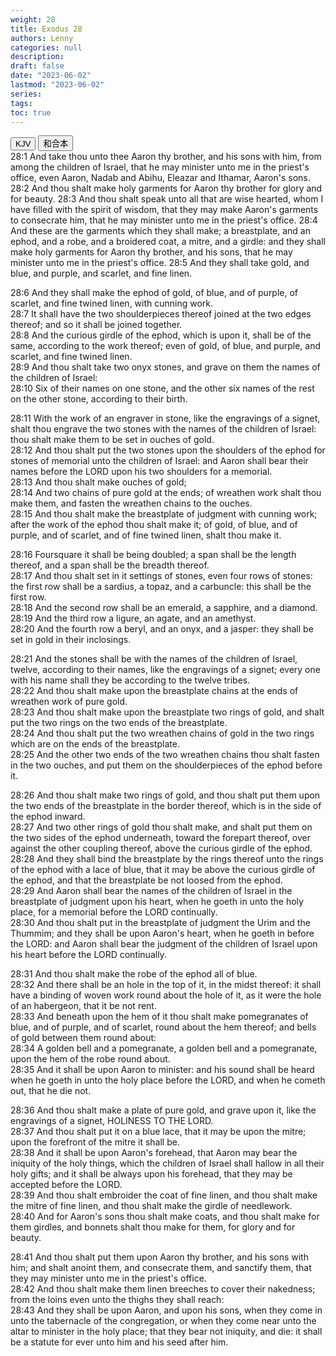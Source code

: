 ```yaml
---
weight: 28
title: Exodus 28
authors: Lenny
categories: null
description: 
draft: false
date: "2023-06-02"
lastmod: "2023-06-02"
series: 
tags: 
toc: true
---
```


<!--more-->

<!-- Tab links -->
<div class="tab">
  <button class="tablinks active" onclick="tablabel(event, 'english')">KJV</button>
  <button class="tablinks" onclick="tablabel(event, 'chinese')">和合本</button>
  
</div>

<!-- Tab content -->
<div id="english" class="tabcontent" style="display:block">
28:1 And take thou unto thee Aaron thy brother, and his sons with him, from among the children of Israel, that he may minister unto me in the priest's office, even Aaron, Nadab and Abihu, Eleazar and Ithamar, Aaron's sons.  
28:2 And thou shalt make holy garments for Aaron thy brother for glory and for beauty.  
28:3 And thou shalt speak unto all that are wise hearted, whom I have filled with the spirit of wisdom, that they may make Aaron's garments to consecrate him, that he may minister unto me in the priest's office.  
28:4 And these are the garments which they shall make; a breastplate, and an ephod, and a robe, and a broidered coat, a mitre, and a girdle: and they shall make holy garments for Aaron thy brother, and his sons, that he may minister unto me in the priest's office.  
28:5 And they shall take gold, and blue, and purple, and scarlet, and fine linen.  

28:6 And they shall make the ephod of gold, of blue, and of purple, of scarlet, and fine twined linen, with cunning work.  
28:7 It shall have the two shoulderpieces thereof joined at the two edges thereof; and so it shall be joined together.  
28:8 And the curious girdle of the ephod, which is upon it, shall be of the same, according to the work thereof; even of gold, of blue, and purple, and scarlet, and fine twined linen.  
28:9 And thou shalt take two onyx stones, and grave on them the names of the children of Israel:  
28:10 Six of their names on one stone, and the other six names of the rest on the other stone, according to their birth.  

28:11 With the work of an engraver in stone, like the engravings of a signet, shalt thou engrave the two stones with the names of the children of Israel: thou shalt make them to be set in ouches of gold.  
28:12 And thou shalt put the two stones upon the shoulders of the ephod for stones of memorial unto the children of Israel: and Aaron shall bear their names before the LORD upon his two shoulders for a memorial.  
28:13 And thou shalt make ouches of gold;  
28:14 And two chains of pure gold at the ends; of wreathen work shalt thou make them, and fasten the wreathen chains to the ouches.  
28:15 And thou shalt make the breastplate of judgment with cunning work; after the work of the ephod thou shalt make it; of gold, of blue, and of purple, and of scarlet, and of fine twined linen, shalt thou make it.  

28:16 Foursquare it shall be being doubled; a span shall be the length thereof, and a span shall be the breadth thereof.  
28:17 And thou shalt set in it settings of stones, even four rows of stones: the first row shall be a sardius, a topaz, and a carbuncle: this shall be the first row.  
28:18 And the second row shall be an emerald, a sapphire, and a diamond.  
28:19 And the third row a ligure, an agate, and an amethyst.  
28:20 And the fourth row a beryl, and an onyx, and a jasper: they shall be set in gold in their inclosings.  

28:21 And the stones shall be with the names of the children of Israel, twelve, according to their names, like the engravings of a signet; every one with his name shall they be according to the twelve tribes.  
28:22 And thou shalt make upon the breastplate chains at the ends of wreathen work of pure gold.  
28:23 And thou shalt make upon the breastplate two rings of gold, and shalt put the two rings on the two ends of the breastplate.  
28:24 And thou shalt put the two wreathen chains of gold in the two rings which are on the ends of the breastplate.  
28:25 And the other two ends of the two wreathen chains thou shalt fasten in the two ouches, and put them on the shoulderpieces of the ephod before it.  

28:26 And thou shalt make two rings of gold, and thou shalt put them upon the two ends of the breastplate in the border thereof, which is in the side of the ephod inward.  
28:27 And two other rings of gold thou shalt make, and shalt put them on the two sides of the ephod underneath, toward the forepart thereof, over against the other coupling thereof, above the curious girdle of the ephod.  
28:28 And they shall bind the breastplate by the rings thereof unto the rings of the ephod with a lace of blue, that it may be above the curious girdle of the ephod, and that the breastplate be not loosed from the ephod.  
28:29 And Aaron shall bear the names of the children of Israel in the breastplate of judgment upon his heart, when he goeth in unto the holy place, for a memorial before the LORD continually.  
28:30 And thou shalt put in the breastplate of judgment the Urim and the Thummim; and they shall be upon Aaron's heart, when he goeth in before the LORD: and Aaron shall bear the judgment of the children of Israel upon his heart before the LORD continually.  

28:31 And thou shalt make the robe of the ephod all of blue.  
28:32 And there shall be an hole in the top of it, in the midst thereof: it shall have a binding of woven work round about the hole of it, as it were the hole of an habergeon, that it be not rent.  
28:33 And beneath upon the hem of it thou shalt make pomegranates of blue, and of purple, and of scarlet, round about the hem thereof; and bells of gold between them round about:  
28:34 A golden bell and a pomegranate, a golden bell and a pomegranate, upon the hem of the robe round about.  
28:35 And it shall be upon Aaron to minister: and his sound shall be heard when he goeth in unto the holy place before the LORD, and when he cometh out, that he die not.  

28:36 And thou shalt make a plate of pure gold, and grave upon it, like the engravings of a signet, HOLINESS TO THE LORD.  
28:37 And thou shalt put it on a blue lace, that it may be upon the mitre; upon the forefront of the mitre it shall be.  
28:38 And it shall be upon Aaron's forehead, that Aaron may bear the iniquity of the holy things, which the children of Israel shall hallow in all their holy gifts; and it shall be always upon his forehead, that they may be accepted before the LORD.  
28:39 And thou shalt embroider the coat of fine linen, and thou shalt make the mitre of fine linen, and thou shalt make the girdle of needlework.  
28:40 And for Aaron's sons thou shalt make coats, and thou shalt make for them girdles, and bonnets shalt thou make for them, for glory and for beauty.  

28:41 And thou shalt put them upon Aaron thy brother, and his sons with him; and shalt anoint them, and consecrate them, and sanctify them, that they may minister unto me in the priest's office.  
28:42 And thou shalt make them linen breeches to cover their nakedness; from the loins even unto the thighs they shall reach:  
28:43 And they shall be upon Aaron, and upon his sons, when they come in unto the tabernacle of the congregation, or when they come near unto the altar to minister in the holy place; that they bear not iniquity, and die: it shall be a statute for ever unto him and his seed after him.  
</div>


<div id="chinese" class="tabcontent">

</div>


